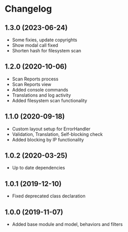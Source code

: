 Changelog
=========

## 1.3.0 (2023-06-24)
 * Some fixies, update copyrights
 * Show modal call fixed
 * Shorten hash for filesystem scan
 
## 1.2.0 (2020-10-06)
 * Scan Reports process
 * Scan Reports view
 * Added console commands
 * Translations and log activity
 * Added filesystem scan functionality
 
## 1.1.0 (2020-09-18)
 * Custom layout setup for ErrorHandler
 * Validation, Translation, Self-blocking check
 * Added blocking by IP functionality

## 1.0.2 (2020-03-25)
 * Up to date dependencies
 
## 1.0.1 (2019-12-10)
 * Fixed deprecated class declaration

## 1.0.0 (2019-11-07)
 * Added base module and model, behaviors and filters